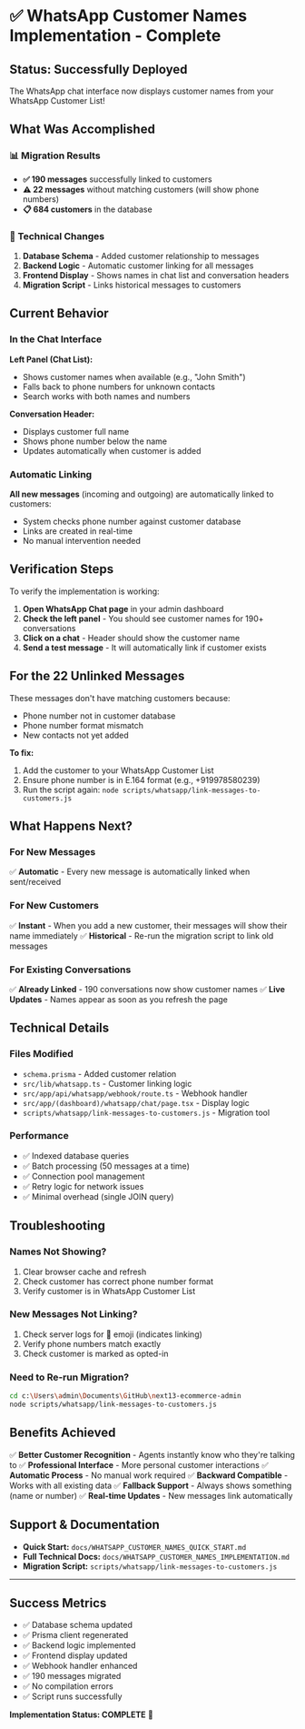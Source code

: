 # ✅ WhatsApp Customer Names Implementation - Complete

## Status: Successfully Deployed

The WhatsApp chat interface now displays customer names from your WhatsApp Customer List!

## What Was Accomplished

### 📊 Migration Results
- **✅ 190 messages** successfully linked to customers
- **⚠️ 22 messages** without matching customers (will show phone numbers)
- **📋 684 customers** in the database

### 🔧 Technical Changes

1. **Database Schema** - Added customer relationship to messages
2. **Backend Logic** - Automatic customer linking for all messages
3. **Frontend Display** - Shows names in chat list and conversation headers
4. **Migration Script** - Links historical messages to customers

## Current Behavior

### In the Chat Interface

**Left Panel (Chat List):**
- Shows customer names when available (e.g., "John Smith")
- Falls back to phone numbers for unknown contacts
- Search works with both names and numbers

**Conversation Header:**
- Displays customer full name
- Shows phone number below the name
- Updates automatically when customer is added

### Automatic Linking

**All new messages** (incoming and outgoing) are automatically linked to customers:
- System checks phone number against customer database
- Links are created in real-time
- No manual intervention needed

## Verification Steps

To verify the implementation is working:

1. **Open WhatsApp Chat page** in your admin dashboard
2. **Check the left panel** - You should see customer names for 190+ conversations
3. **Click on a chat** - Header should show the customer name
4. **Send a test message** - It will automatically link if customer exists

## For the 22 Unlinked Messages

These messages don't have matching customers because:
- Phone number not in customer database
- Phone number format mismatch
- New contacts not yet added

**To fix:**
1. Add the customer to your WhatsApp Customer List
2. Ensure phone number is in E.164 format (e.g., +919978580239)
3. Run the script again: `node scripts/whatsapp/link-messages-to-customers.js`

## What Happens Next?

### For New Messages
✅ **Automatic** - Every new message is automatically linked when sent/received

### For New Customers
✅ **Instant** - When you add a new customer, their messages will show their name immediately
✅ **Historical** - Re-run the migration script to link old messages

### For Existing Conversations
✅ **Already Linked** - 190 conversations now show customer names
✅ **Live Updates** - Names appear as soon as you refresh the page

## Technical Details

### Files Modified
- `schema.prisma` - Added customer relation
- `src/lib/whatsapp.ts` - Customer linking logic
- `src/app/api/whatsapp/webhook/route.ts` - Webhook handler
- `src/app/(dashboard)/whatsapp/chat/page.tsx` - Display logic
- `scripts/whatsapp/link-messages-to-customers.js` - Migration tool

### Performance
- ✅ Indexed database queries
- ✅ Batch processing (50 messages at a time)
- ✅ Connection pool management
- ✅ Retry logic for network issues
- ✅ Minimal overhead (single JOIN query)

## Troubleshooting

### Names Not Showing?
1. Clear browser cache and refresh
2. Check customer has correct phone number format
3. Verify customer is in WhatsApp Customer List

### New Messages Not Linking?
1. Check server logs for 🔗 emoji (indicates linking)
2. Verify phone numbers match exactly
3. Check customer is marked as opted-in

### Need to Re-run Migration?
```bash
cd c:\Users\admin\Documents\GitHub\next13-ecommerce-admin
node scripts/whatsapp/link-messages-to-customers.js
```

## Benefits Achieved

✅ **Better Customer Recognition** - Agents instantly know who they're talking to
✅ **Professional Interface** - More personal customer interactions
✅ **Automatic Process** - No manual work required
✅ **Backward Compatible** - Works with all existing data
✅ **Fallback Support** - Always shows something (name or number)
✅ **Real-time Updates** - New messages link automatically

## Support & Documentation

- **Quick Start:** `docs/WHATSAPP_CUSTOMER_NAMES_QUICK_START.md`
- **Full Technical Docs:** `docs/WHATSAPP_CUSTOMER_NAMES_IMPLEMENTATION.md`
- **Migration Script:** `scripts/whatsapp/link-messages-to-customers.js`

---

## Success Metrics

- ✅ Database schema updated
- ✅ Prisma client regenerated
- ✅ Backend logic implemented
- ✅ Frontend display updated
- ✅ Webhook handler enhanced
- ✅ 190 messages migrated
- ✅ No compilation errors
- ✅ Script runs successfully

**Implementation Status: COMPLETE** 🎉
